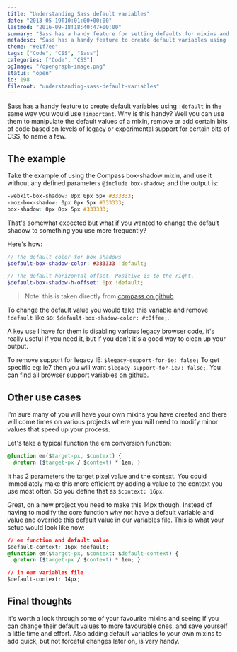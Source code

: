 ```yaml
---
title: "Understanding Sass default variables"
date: "2013-05-19T10:01:00+00:00"
lastmod: "2016-09-18T18:40:47+00:00"
summary: "Sass has a handy feature for setting defaults for mixins and variables to override easily later. So how do you use it?"
metadesc: "Sass has a handy feature to create default variables using !default in the same way you would use !important. It can allow you to override defaults set in Sass extensions or frameworks."
theme: "#e1f7ee"
tags: ["Code", "CSS", "Sass"]
categories: ["Code", "CSS"]
ogImage: "/opengraph-image.png"
status: "open"
id: 198
fileroot: "understanding-sass-default-variables"
---
```


Sass has a handy feature to create default variables using `!default` in the same way you would use `!important`. Why is this handy? Well you can use them to manipulate the default values of a mixin, remove or add certain bits of code based on levels of legacy or experimental support for certain bits of CSS, to name a few.

## The example
Take the example of using the Compass box-shadow mixin, and use it without any defined parameters `@include box-shadow;` and the output is:

```css
-webkit-box-shadow: 0px 0px 5px #333333;
-moz-box-shadow: 0px 0px 5px #333333;
box-shadow: 0px 0px 5px #333333;
```

That's somewhat expected but what if you wanted to change the default shadow to something you use more frequently?

Here's how:

```scss
// The default color for box shadows
$default-box-shadow-color: #333333 !default;

// The default horizontal offset. Positive is to the right.
$default-box-shadow-h-offset: 0px !default;
```

> Note: this is taken directly from [compass on github](https://github.com/chriseppstein/compass/blob/stable/frameworks/compass/stylesheets/compass/css3/_box-shadow.scss)

To change the default value you would take this variable and remove `!default` like so: `$default-box-shadow-color: #c0ffee;`.

A key use I have for them is disabling various legacy browser code, it's really useful if you need it, but if you don't it's a good way to clean up your output.

To remove support for legacy IE: `$legacy-support-for-ie: false;` To get specific eg: ie7 then you will want `$legacy-support-for-ie7: false;`. You can find all browser support variables [on github](https://github.com/chriseppstein/compass/blob/stable/frameworks/compass/stylesheets/compass/_support.scss).

## Other use cases
I'm sure many of you will have your own mixins you have created and there will come times on various projects where you will need to modify minor values that speed up your process.

Let's take a typical function the em conversion function:

```css
@function em($target-px, $context) {
  @return ($target-px / $context) * 1em; }
```

It has 2 parameters the target pixel value and the context. You could immediately make this more efficient by adding a value to the context you use most often. So you define that as `$context: 16px`.

Great, on a new project you need to make this 14px though. Instead of having to modify the core function why not have a default variable and value and override this default value in our variables file. This is what your setup would look like now:

```css
// em function and default value
$default-context: 16px !default;
@function em($target-px, $context: $default-context) {
  @return ($target-px / $context) * 1em; }

// in our variables file
$default-context: 14px;
```

## Final thoughts
It's worth a look through some of your favourite mixins and seeing if you can change their default values to more favourable ones, and save yourself a little time and effort. Also adding default variables to your own mixins to add quick, but not forceful changes later on, is very handy.
